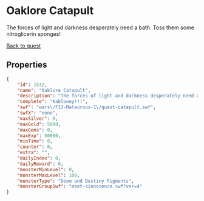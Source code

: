 # Oaklore Catapult

The forces of light and darkness desperately need a bath. Toss them some nitroglicerin sponges!

[Back to quest](../quests.md)

## Properties

```json
{
    "id": 1532,
    "name": "Oaklore Catapult",
    "description": "The forces of light and darkness desperately need a bath. Toss them some nitroglicerin sponges!",
    "complete": "Kablooey!!!",
    "swf": "wars\/F13-Maleurous-1\/quest-catapult.swf",
    "swfX": "none",
    "maxSilver": 0,
    "maxGold": 5000,
    "maxGems": 0,
    "maxExp": 50000,
    "minTime": 0,
    "counter": 0,
    "extra": "",
    "dailyIndex": 0,
    "dailyReward": 0,
    "monsterMinLevel": 0,
    "monsterMaxLevel": 100,
    "monsterType": "Doom and Destiny Figments",
    "monsterGroupSwf": "mset-sinnocence.swf?ver=4"
}
```

